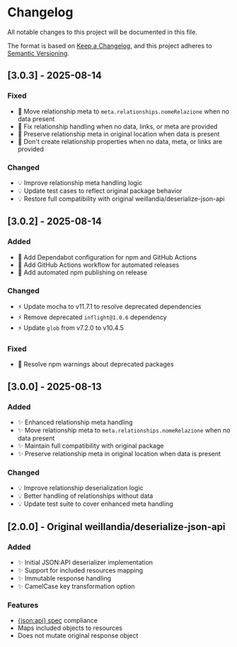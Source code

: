 # Changelog

All notable changes to this project will be documented in this file.

The format is based on [Keep a Changelog](https://keepachangelog.com/en/1.0.0/),
and this project adheres to [Semantic Versioning](https://semver.org/spec/v2.0.0.html).

## [3.0.3] - 2025-08-14

### Fixed
- 🐛 Move relationship meta to `meta.relationships.nomeRelazione` when no data present
- 🐛 Fix relationship handling when no data, links, or meta are provided
- 🐛 Preserve relationship meta in original location when data is present
- 🐛 Don't create relationship properties when no data, meta, or links are provided

### Changed
- 💡 Improve relationship meta handling logic
- 💡 Update test cases to reflect original package behavior
- 💡 Restore full compatibility with original weillandia/deserialize-json-api

## [3.0.2] - 2025-08-14

### Added
- 🎡 Add Dependabot configuration for npm and GitHub Actions
- 🎡 Add GitHub Actions workflow for automated releases
- 🎡 Add automated npm publishing on release

### Changed
- ⚡️ Update mocha to v11.7.1 to resolve deprecated dependencies
- ⚡️ Remove deprecated `inflight@1.0.6` dependency
- ⚡️ Update `glob` from v7.2.0 to v10.4.5

### Fixed
- 🐛 Resolve npm warnings about deprecated packages

## [3.0.0] - 2025-08-13

### Added
- ✨ Enhanced relationship meta handling
- ✨ Move relationship meta to `meta.relationships.nomeRelazione` when no data present
- ✨ Maintain full compatibility with original package
- ✨ Preserve relationship meta in original location when data is present

### Changed
- 💡 Improve relationship deserialization logic
- 💡 Better handling of relationships without data
- 💡 Update test suite to cover enhanced meta handling

## [2.0.0] - Original weillandia/deserialize-json-api

### Added
- ✨ Initial JSON:API deserializer implementation
- ✨ Support for included resources mapping
- ✨ Immutable response handling
- ✨ CamelCase key transformation option

### Features
- [{json:api} spec](https://jsonapi.org/) compliance
- Maps included objects to resources
- Does not mutate original response object
